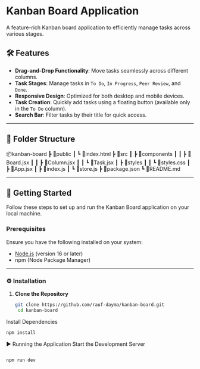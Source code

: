 # Kanban Board Application  

A feature-rich Kanban board application to efficiently manage tasks across various stages.  

## 🛠️ Features  

- **Drag-and-Drop Functionality**: Move tasks seamlessly across different columns.  
- **Task Stages**: Manage tasks in `To Do`, `In Progress`, `Peer Review`, and `Done`.  
- **Responsive Design**: Optimized for both desktop and mobile devices.  
- **Task Creation**: Quickly add tasks using a floating button (available only in the `To Do` column).  
- **Search Bar**: Filter tasks by their title for quick access.  

---

## 📁 Folder Structure  

📦kanban-board
┣ 📂public
┃ ┗ 📜index.html
┣ 📂src
┃ ┣ 📂components
┃ ┃ ┣ 📜Board.jsx
┃ ┃ ┣ 📜Column.jsx
┃ ┃ ┗ 📜Task.jsx
┃ ┣ 📂styles
┃ ┃ ┗ 📜styles.css
┃ ┣ 📜App.jsx
┃ ┣ 📜index.js
┃ ┗ 📜store.js
┣ 📜package.json
┗ 📜README.md


---

## 🚀 Getting Started  

Follow these steps to set up and run the Kanban Board application on your local machine.  

### Prerequisites  

Ensure you have the following installed on your system:  
- [Node.js](https://nodejs.org/) (version 16 or later)  
- npm (Node Package Manager)  

---

### ⚙️ Installation  

1. **Clone the Repository**  

   ```bash  
   git clone https://github.com/rauf-dayma/kanban-board.git
    cd kanban-board  
   ```

Install Dependencies
```bash
npm install  
```

▶️ Running the Application
Start the Development Server


```bash

npm run dev 
``` 